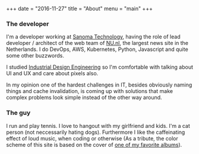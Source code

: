 +++
date  = "2016-11-27"
title = "About"
menu  = "main"
+++

### The developer
I'm a developer working at [Sanoma Technology][1], having the role of lead developer / architect of the web team of [NU.nl][2], the largest news site in the Netherlands. I do DevOps, AWS, Kubernetes, Python, Javascript and quite some other buzzwords. 

I studied [Industrial Design Engineering][3] so I'm comfortable with talking about UI and UX and care about pixels also.

In my opinion one of the hardest challenges in IT, besides obviously naming things and cache invalidation, is coming up with solutions that make complex problems look simple instead of the other way around.

### The guy
I run and play tennis. I love to hangout with my girlfriend and kids. I'm a cat person (not neccessarily hating dogs). Furthermore I like the caffeinating effect of loud music, when coding or otherwise (As a tribute, the color scheme of this site is based on the cover of [one of my favorite albums][4]). 

 [1]: http://sanoma.tech/
 [2]: http://www.nu.nl/
 [3]: http://www.io.tudelft.nl/en/
 [4]: https://en.wikipedia.org/wiki/The_Parallax_II:_Future_Sequence

